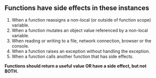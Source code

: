 
## Functions have side effects in these instances

1. When a function reassigns a non-local (or outside of function scope) variable.
2. When a function mutates an object value referenced by a non-local variable.
3. When reading or writing to a file, network connection, browser or the console.
4. When a function raises an exception without handling the exception.
5. When a function calls another function that has side effects.

**Functions should return a useful value OR have a side effect, but not BOTH.**

